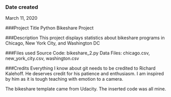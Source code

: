 ### Date created
March 11, 2020

###Project Title
Python Bikeshare Project

###Description
This project displays statistics about bikeshare programs in Chicago, New York City, and Washington DC

###Files used
Source Code: bikeshare_2.py
Data Files: chicago.csv, new_york_city.csv, washington.csv

###Credits
Everything I know about git needs to be credited to Richard Kalehoff.  He deserves credit for his patience and enthusiasm.  I am inspired by him as it is tough teaching with emotion to a camera.

The bikeshare template came from Udacity.  The inserted code was all mine.
